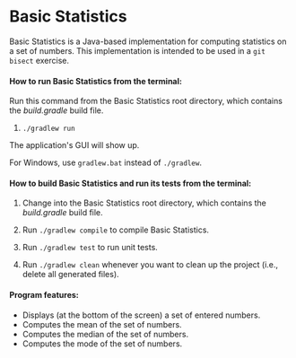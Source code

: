 # Basic Statistics

Basic Statistics is a Java-based implementation for computing statistics on a
set of numbers.
This implementation is intended to be used in a `git bisect` exercise.

#### How to run Basic Statistics from the terminal:

Run this command from the Basic Statistics root directory, which contains the
*build.gradle* build file.

1. `./gradlew run`

The application's GUI will show up.

For Windows, use `gradlew.bat` instead of `./gradlew`.

#### How to build Basic Statistics and run its tests from the terminal:

1. Change into the Basic Statistics root directory, which contains the *build.gradle* build file.

2. Run `./gradlew compile` to compile Basic Statistics.

4. Run `./gradlew test` to run unit tests.

5. Run `./gradlew clean` whenever you want to clean up the project (i.e., delete all generated files).

#### Program features:
* Displays (at the bottom of the screen) a set of entered numbers.
* Computes the mean of the set of numbers.
* Computes the median of the set of numbers.
* Computes the mode of the set of numbers.
